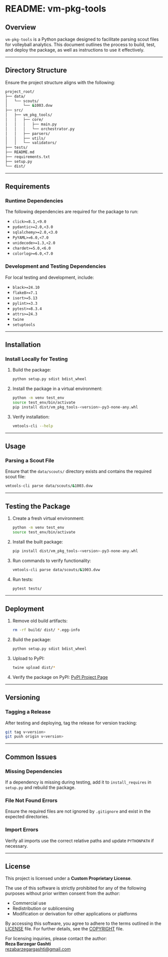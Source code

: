 # README: vm-pkg-tools

## Overview

`vm-pkg-tools` is a Python package designed to facilitate parsing scout files for volleyball analytics. This document outlines the process to build, test, and deploy the package, as well as instructions to use it effectively.

---

## Directory Structure

Ensure the project structure aligns with the following:

```bash
project_root/
├── data/
│   └── scouts/
│       └── &1003.dvw
├── src/
│   ├── vm_pkg_tools/
│   │   ├── core/
│   │   │   ├── main.py
│   │   │   └── orchestrator.py
│   │   ├── parsers/
│   │   ├── utils/
│   │   └── validators/
├── tests/
├── README.md
├── requirements.txt
├── setup.py
└── dist/
```

---

## Requirements

### Runtime Dependencies

The following dependencies are required for the package to run:

- `click>=8.1,<9.0`
- `pydantic>=2.0,<3.0`
- `sqlalchemy>=2.0,<3.0`
- `PyYAML>=6.0,<7.0`
- `unidecode>=1.3,<2.0`
- `chardet>=5.0,<6.0`
- `colorlog>=6.0,<7.0`

### Development and Testing Dependencies

For local testing and development, include:

- `black>=24.10`
- `flake8>=7.1`
- `isort>=5.13`
- `pylint>=3.3`
- `pytest>=8.3.4`
- `attrs>=24.3`
- `twine`
- `setuptools`

---

## Installation

### Install Locally for Testing

1. Build the package:

   ```bash
   python setup.py sdist bdist_wheel
   ```

2. Install the package in a virtual environment:

   ```bash
   python -m venv test_env
   source test_env/bin/activate
   pip install dist/vm_pkg_tools-<version>-py3-none-any.whl
   ```

3. Verify installation:

   ```bash
   vmtools-cli --help
   ```

---

## Usage

### Parsing a Scout File

Ensure that the `data/scouts/` directory exists and contains the required scout file:

```bash
vmtools-cli parse data/scouts/&1003.dvw
```

---

## Testing the Package

1. Create a fresh virtual environment:

   ```bash
   python -m venv test_env
   source test_env/bin/activate
   ```

2. Install the built package:

   ```bash
   pip install dist/vm_pkg_tools-<version>-py3-none-any.whl
   ```

3. Run commands to verify functionality:

   ```bash
   vmtools-cli parse data/scouts/&1003.dvw
   ```

4. Run tests:

   ```bash
   pytest tests/
   ```

---

## Deployment

1. Remove old build artifacts:

   ```bash
   rm -rf build/ dist/ *.egg-info
   ```

2. Build the package:

   ```bash
   python setup.py sdist bdist_wheel
   ```

3. Upload to PyPI:

   ```bash
   twine upload dist/*
   ```

4. Verify the package on PyPI:
   [PyPI Project Page](https://pypi.org/project/vm-pkg-tools/)

---

## Versioning

### Tagging a Release

After testing and deploying, tag the release for version tracking:

```bash
git tag v<version>
git push origin v<version>
```

---

## Common Issues

### Missing Dependencies

If a dependency is missing during testing, add it to `install_requires` in `setup.py` and rebuild the package.

### File Not Found Errors

Ensure the required files are not ignored by `.gitignore` and exist in the expected directories.

### Import Errors

Verify all imports use the correct relative paths and update `PYTHONPATH` if necessary.

---

## License

This project is licensed under a **Custom Proprietary License**.

The use of this software is strictly prohibited for any of the following purposes without prior written consent from the author:

- Commercial use
- Redistribution or sublicensing
- Modification or derivation for other applications or platforms

By accessing this software, you agree to adhere to the terms outlined in the [LICENSE](LICENSE) file. For further details, see the [COPYRIGHT](COPYRIGHT) file.

For licensing inquiries, please contact the author:  
**Reza Barzegar Gashti**  
[rezabarzegargashti@gmail.com](mailto:rezabarzegargashti@gmail.com)

